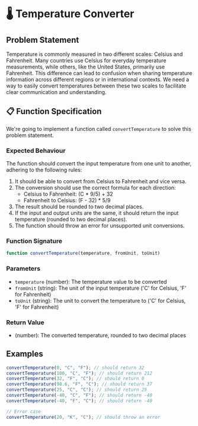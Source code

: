 # 🌡️ Temperature Converter

## Problem Statement

Temperature is commonly measured in two different scales: Celsius and Fahrenheit. Many countries use Celsius for everyday temperature measurements, while others, like the United States, primarily use Fahrenheit. This difference can lead to confusion when sharing temperature information across different regions or in international contexts. We need a way to easily convert temperatures between these two scales to facilitate clear communication and understanding.

## 📋 Function Specification

We're going to implement a function called `convertTemperature` to solve this problem statement.

### Expected Behaviour

The function should convert the input temperature from one unit to another, adhering to the following rules:

1. It should be able to convert from Celsius to Fahrenheit and vice versa.
2. The conversion should use the correct formula for each direction:
   - Celsius to Fahrenheit: (C \* 9/5) + 32
   - Fahrenheit to Celsius: (F - 32) \* 5/9
3. The result should be rounded to two decimal places.
4. If the input and output units are the same, it should return the input temperature (rounded to two decimal places).
5. The function should throw an error for unsupported unit conversions.

### Function Signature

```javascript
function convertTemperature(temperature, fromUnit, toUnit)
```

### Parameters

- `temperature` (number): The temperature value to be converted
- `fromUnit` (string): The unit of the input temperature ('C' for Celsius, 'F' for Fahrenheit)
- `toUnit` (string): The unit to convert the temperature to ('C' for Celsius, 'F' for Fahrenheit)

### Return Value

- (number): The converted temperature, rounded to two decimal places

## Examples

```javascript
convertTemperature(0, "C", "F"); // should return 32
convertTemperature(100, "C", "F"); // should return 212
convertTemperature(32, "F", "C"); // should return 0
convertTemperature(98.6, "F", "C"); // should return 37
convertTemperature(25, "C", "C"); // should return 25
convertTemperature(-40, "C", "F"); // should return -40
convertTemperature(-40, "F", "C"); // should return -40

// Error case
convertTemperature(20, "K", "C"); // should throw an error
```
